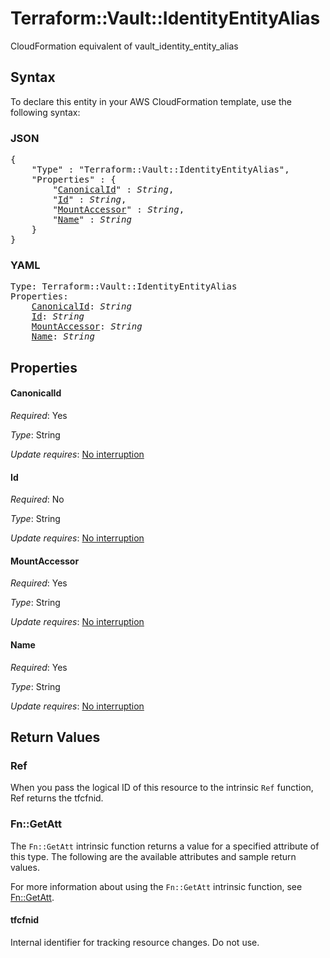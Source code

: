 # Terraform::Vault::IdentityEntityAlias

CloudFormation equivalent of vault_identity_entity_alias

## Syntax

To declare this entity in your AWS CloudFormation template, use the following syntax:

### JSON

<pre>
{
    "Type" : "Terraform::Vault::IdentityEntityAlias",
    "Properties" : {
        "<a href="#canonicalid" title="CanonicalId">CanonicalId</a>" : <i>String</i>,
        "<a href="#id" title="Id">Id</a>" : <i>String</i>,
        "<a href="#mountaccessor" title="MountAccessor">MountAccessor</a>" : <i>String</i>,
        "<a href="#name" title="Name">Name</a>" : <i>String</i>
    }
}
</pre>

### YAML

<pre>
Type: Terraform::Vault::IdentityEntityAlias
Properties:
    <a href="#canonicalid" title="CanonicalId">CanonicalId</a>: <i>String</i>
    <a href="#id" title="Id">Id</a>: <i>String</i>
    <a href="#mountaccessor" title="MountAccessor">MountAccessor</a>: <i>String</i>
    <a href="#name" title="Name">Name</a>: <i>String</i>
</pre>

## Properties

#### CanonicalId

_Required_: Yes

_Type_: String

_Update requires_: [No interruption](https://docs.aws.amazon.com/AWSCloudFormation/latest/UserGuide/using-cfn-updating-stacks-update-behaviors.html#update-no-interrupt)

#### Id

_Required_: No

_Type_: String

_Update requires_: [No interruption](https://docs.aws.amazon.com/AWSCloudFormation/latest/UserGuide/using-cfn-updating-stacks-update-behaviors.html#update-no-interrupt)

#### MountAccessor

_Required_: Yes

_Type_: String

_Update requires_: [No interruption](https://docs.aws.amazon.com/AWSCloudFormation/latest/UserGuide/using-cfn-updating-stacks-update-behaviors.html#update-no-interrupt)

#### Name

_Required_: Yes

_Type_: String

_Update requires_: [No interruption](https://docs.aws.amazon.com/AWSCloudFormation/latest/UserGuide/using-cfn-updating-stacks-update-behaviors.html#update-no-interrupt)

## Return Values

### Ref

When you pass the logical ID of this resource to the intrinsic `Ref` function, Ref returns the tfcfnid.

### Fn::GetAtt

The `Fn::GetAtt` intrinsic function returns a value for a specified attribute of this type. The following are the available attributes and sample return values.

For more information about using the `Fn::GetAtt` intrinsic function, see [Fn::GetAtt](https://docs.aws.amazon.com/AWSCloudFormation/latest/UserGuide/intrinsic-function-reference-getatt.html).

#### tfcfnid

Internal identifier for tracking resource changes. Do not use.

